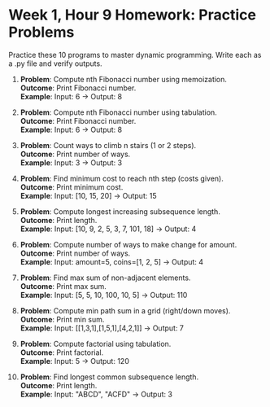 # Week 1, Hour 9 Homework: Practice Problems

Practice these 10 programs to master dynamic programming. Write each as a .py file and verify outputs.

1. **Problem**: Compute nth Fibonacci number using memoization.  
   **Outcome**: Print Fibonacci number.  
   **Example**: Input: 6 → Output: 8

2. **Problem**: Compute nth Fibonacci number using tabulation.  
   **Outcome**: Print Fibonacci number.  
   **Example**: Input: 6 → Output: 8

3. **Problem**: Count ways to climb n stairs (1 or 2 steps).  
   **Outcome**: Print number of ways.  
   **Example**: Input: 3 → Output: 3

4. **Problem**: Find minimum cost to reach nth step (costs given).  
   **Outcome**: Print minimum cost.  
   **Example**: Input: [10, 15, 20] → Output: 15

5. **Problem**: Compute longest increasing subsequence length.  
   **Outcome**: Print length.  
   **Example**: Input: [10, 9, 2, 5, 3, 7, 101, 18] → Output: 4

6. **Problem**: Compute number of ways to make change for amount.  
   **Outcome**: Print number of ways.  
   **Example**: Input: amount=5, coins=[1, 2, 5] → Output: 4

7. **Problem**: Find max sum of non-adjacent elements.  
   **Outcome**: Print max sum.  
   **Example**: Input: [5, 5, 10, 100, 10, 5] → Output: 110

8. **Problem**: Compute min path sum in a grid (right/down moves).  
   **Outcome**: Print min sum.  
   **Example**: Input: [[1,3,1],[1,5,1],[4,2,1]] → Output: 7

9. **Problem**: Compute factorial using tabulation.  
   **Outcome**: Print factorial.  
   **Example**: Input: 5 → Output: 120

10. **Problem**: Find longest common subsequence length.  
    **Outcome**: Print length.  
    **Example**: Input: "ABCD", "ACFD" → Output: 3